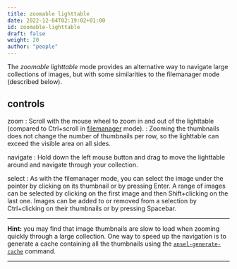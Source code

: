 ```yaml
---
title: zoomable lighttable
date: 2022-12-04T02:19:02+01:00
id: zoomable-lighttable
draft: false
weight: 20
author: "people"
---
```


The _zoomable lighttable_ mode provides an alternative way to navigate large collections of images, but with some similarities to the filemanager mode (described below).

## controls

zoom
: Scroll with the mouse wheel to zoom in and out of the lighttable (compared to Ctrl+scroll in [filemanager](./filemanager.md) mode).
: Zooming the thumbnails does not change the number of thumbnails per row, so the lighttable can exceed the visible area on all sides.

navigate
: Hold down the left mouse button and drag to move the lighttable around and navigate through your collection.

select
: As with the filemanager mode, you can select the image under the pointer by clicking on its thumbnail or by pressing Enter. A range of images can be selected by clicking on the first image and then Shift+clicking on the last one. Images can be added to or removed from a selection by Ctrl+clicking on their thumbnails or by pressing Spacebar.

---

**Hint:** you may find that image thumbnails are slow to load when zooming quickly through a large collection. One way to speed up the navigation is to generate a cache containing all the thumbnails using the [`ansel-generate-cache`](../../../cli/ansel-generate-cache.md) command.

---
